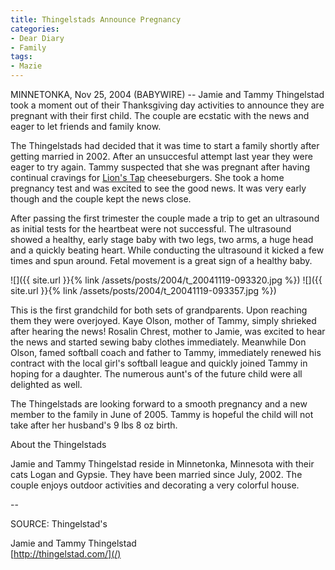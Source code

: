 ```yaml
---
title: Thingelstads Announce Pregnancy
categories:
- Dear Diary
- Family
tags:
- Mazie
---
```


MINNETONKA, Nov 25, 2004 (BABYWIRE) -- Jamie and Tammy Thingelstad took a moment out of their Thanksgiving day activities to announce they are pregnant with their first child. The couple are ecstatic with the news and eager to let friends and family know.

The Thingelstads had decided that it was time to start a family shortly after getting married in 2002. After an unsuccesful attempt last year they were eager to try again. Tammy suspected that she was pregnant after having continual cravings for [Lion's Tap](http://www.lionstap.com/) cheeseburgers. She took a home pregnancy test and was excited to see the good news. It was very early though and the couple kept the news close.

After passing the first trimester the couple made a trip to get an ultrasound as initial tests for the heartbeat were not successful. The ultrasound showed a healthy, early stage baby with two legs, two arms, a huge head and a quickly beating heart. While conducting the ultrasound it kicked a few times and spun around. Fetal movement is a great sign of a healthy baby.

![]({{ site.url }}{% link /assets/posts/2004/t_20041119-093320.jpg %}) ![]({{ site.url }}{% link /assets/posts/2004/t_20041119-093357.jpg %})

This is the first grandchild for both sets of grandparents. Upon reaching them they were overjoyed. Kaye Olson, mother of Tammy, simply shrieked after hearing the news! Rosalin Chrest, mother to Jamie, was excited to hear the news and started sewing baby clothes immediately. Meanwhile Don Olson, famed softball coach and father to Tammy, immediately renewed his contract with the local girl's softball league and quickly joined Tammy in hoping for a daughter. The numerous aunt's of the future child were all delighted as well.

The Thingelstads are looking forward to a smooth pregnancy and a new member to the family in June of 2005. Tammy is hopeful the child will not take after her husband's 9 lbs 8 oz birth.

About the Thingelstads

Jamie and Tammy Thingelstad reside in Minnetonka, Minnesota with their cats Logan and Gypsie. They have been married since July, 2002. The couple enjoys outdoor activities and decorating a very colorful house.

--

SOURCE: Thingelstad's

Jamie and Tammy Thingelstad  
[http://thingelstad.com/](/)
